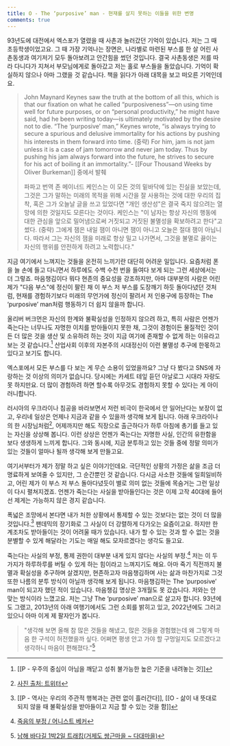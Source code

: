 ```yaml
---
title: O - The ‘purposive’ man - 현재를 살지 못하는 이들을 위한 변명
comments: true
---
```


93년도에 대전에서 엑스포가 열렸을 때 사촌과 놀러갔던 기억이 있습니다. 저는 그 때 초등학생이었고요. 그 때 가장 기억나는 장면은, 나라별로 마련된 부스를 한 살 어린 사촌동생과 여기저기 모두 돌아보려고 안간힘을 썼던 것입니다. 결국 사촌동생은 저를 따라 다니다가 지쳐서 부모님에게로 돌아갔고 저는 홀로 부스들을 돌았습니다. 기억이 확실하지 않으나 아마 그랬을 것 같습니다. 책을 읽다가 아래 대목을 보고 떠오른 기억인데요.

>John Maynard Keynes saw the truth at the bottom of all this, which is that our fixation on what he called “purposiveness”—on using time well for future purposes, or on “personal productivity,” he might have said, had he been writing today—is ultimately motivated by the desire not to die. “The ‘purposive’ man,” Keynes wrote, “is always trying to secure a spurious and delusive immortality for his actions by pushing his interests in them forward into time. (중략) For him, jam is not jam unless it is a case of jam tomorrow and never jam today. Thus by pushing his jam always forward into the future, he strives to secure for his act of boiling it an immortality.”- [[Four Thousand Weeks by Oliver Burkeman]] 중에서 발췌
>
>파파고 번역
>존 메이너드 케인스는 이 모든 것의 밑바닥에 있는 진실을 보았는데, 그것은 그가 말하는 미래의 목적을 위해 시간을 잘 사용하는 것에 대한 우리의 집착, 혹은 그가 오늘날 글을 쓰고 있었다면 "개인 생산성"은 결국 죽지 않으려는 열망에 의한 것일지도 모른다는 것이다. 케인스는 "이 남자는 항상 자신의 행동에 대한 관심을 앞으로 밀어냄으로써 거짓되고 거짓된 불멸성을 확보하려고 한다"고 썼다. (중략) 그에게 잼은 내일 잼이 아니면 잼이 아니고 오늘은 절대 잼이 아닙니다. 따라서 그는 자신의 잼을 미래로 항상 밀고 나가면서, 그것을 불멸로 끓이는 자신의 행위를 안전하게 하려고 노력합니다."


지금 여기에서 느껴지는 것들을 온전히 느끼기란 대단히 어려운 일입니다. 요즘처럼 폰을 늘 손에 들고 다니면서 하루에도 수백 수천 번을 들여다 보게 되는 그런 세상에서는 더 그렇죠. 마음챙김이다 뭐다 현존의 중요성을 강조하지만, 아마 대부분의 사람은 어린 제가 "다음 부스"에 정신이 팔린 채 이 부스 저 부스를 도장깨기 하듯 돌아다녔던 것처럼, 현재를 경험하기보다 미래의 무언가에 정신이 팔려서 저 인용구에 등장하는 The ‘purposive’ man처럼 행동하기 더 쉽지 않을까 합니다.

올리버 버크먼은 자신의 한계와 불확실성을 인정하지 않으려 하고, 특히 사람은 언젠가 죽는다는 너무나도 자명한 이치를 받아들이지 못한 채, 그것이 경험이든 물질적인 것이든 더 많은 것을 생산 및 소유하려 하는 것이 지금 여기에 존재할 수 없게 하는 이유라고 보는 것 같습니다.[^1] 산업사회 이후의 자본주의 시대정신이 이런 불멸성 추구에 한몫하고 있다고 보기도 합니다.

엑스포에서 모든 부스를 다 보는 게 무슨 소용이 있었을까요? 그냥 다 봤다고 SNS에 자랑하는 것 이상의 의미가 없습니다. 당시에는 카세트 테잎 듣던 아날로그 시대라 자랑도 못 하지만요. 더 많이 경험하려 하면 할수록 아무것도 경험하지 못할 수 있다는 게 아이러니합니다.

러시아의 우크라이나 침공을 바라보면서 저런 비극이 한국에서 안 일어난다는 보장이 없고, 우리네 일상은 언제나 지금과 같을 수 있을까 생각해 보게 됩니다. 아래 우크라이나의 한 시장님처럼[^2], 어제까지만 해도 직장으로 출근하다가 하루 아침에 총기를 들고 있는 자신을 상상해 봅니다. 이런 상상은 언젠가 죽는다는 자명한 사실, 인간의 유한함을 보다 생생하게 느끼게 합니다. 그와 동시에, 지금 분투하고 있는 것들 중에 정말 의미가 있는 것들이 얼마나 될까 생각해 보게 만들고요.

여기서부터가 제가 정말 하고 싶은 이야기인데요. 극단적인 상황의 가정은 삶을 조금 더 명료하게 보여줄 수 있지만, 그 순간뿐인 것 같습니다. 다시금 사소한 것들에 일희일비하고, 어린 제가 이 부스 저 부스 돌아다녔듯이 별로 의미 없는 것들에 목숨거는 그런 일상이 다시 펼쳐지겠죠. 언젠가 죽는다는 사실을 받아들인다는 것은 이제 고작 40대에 들어선 제게는 가능하지 않은 경지 같습니다.

폭넓은 조망에서 본다면 내가 처한 상황에서 통제할 수 있는 것보다는 없는 것이 더 많을 것입니다.[^3] 팬데믹의 장기화로 그 사실이 더 강렬하게 다가오는 요즘이고요. 하지만 한계조차도 받아들이는 것이 어려울 때가 있습니다. 내가 할 수 있는 것과 할 수 없는 것을 분별할 수 있게 해달라는 기도는 매일 해도 모자르겠다는 생각도 들고요.

죽는다는 사실의 부정, 통제 권한이 대부분 내게 있지 않다는 사실의 부정.[^4] 저는 이 두 가지가 하루하루를 버틸 수 있게 하는 힘이라고 느껴지기도 해요. 아마 죽기 직전까지 불멸과 확실성을 추구하며 살겠지만, 현존하고자 마음챙김하며 사는 삶과 마찬가지로 그것 또한 나름의 분투 방식이 아닐까 생각해 보게 됩니다. 마음챙김하는 The ‘purposive’ man이 되고자 했던 적이 있습니다. 마음챙김 명상은 3개월도 못 갔습니다. 저와는 안 맞는 방식이라 느꼈고요. 저는 그냥 The ‘purposive’ man으로 살고자 합니다. 93년에도 그랬고, 2013년의 아래 여행기에서도 그런 소회를 밝히고 있고, 2022년에도 그러고 있으니 아마 이게 제 팔자인가 봅니다.

>"생각해 보면 올해 참 많은 것들을 해냈고, 많은 것들을 경험했는데 왜 그렇게 마음 한 구석이 허전했을까 싶다. 어쩌면 평생 안고 가야 할 구멍일지도 모르겠다고 생각하니 마음이 편해졌다."[^5]

[^1]:[[P - 우주의 중심이 아님을 깨닫고 성취 불가능한 높은 기준을 내려놓는 것]]
[^2]:[사진 출처: 트위터](https://twitter.com/ASK_des/status/1497455539567173632/photo/1)
[^3]:[[P - 역사는 우리의 주관적 행복과는 관련 없이 흘러간다]], [[O - 삶이 내 뜻대로 되지 않을 때 불확실성을 받아들이고 지금 할 수 있는 것을 함]]
[^4]:[죽음의 부정 / 어니스트 베커](https://slowdive14.tistory.com/1299597)
[^5]:[남해 바다길 1박2일 트래킹(거제도 쌍근마을 ~ 다대마을)](https://slowdive14.tistory.com/1296975)